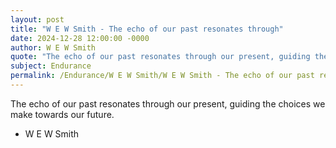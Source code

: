 ```yaml
---
layout: post
title: "W E W Smith - The echo of our past resonates through"
date: 2024-12-28 12:00:00 -0000
author: W E W Smith
quote: "The echo of our past resonates through our present, guiding the choices we make towards our future."
subject: Endurance
permalink: /Endurance/W E W Smith/W E W Smith - The echo of our past resonates through
---
```


The echo of our past resonates through our present, guiding the choices we make towards our future.

- W E W Smith

